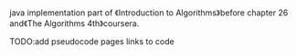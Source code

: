 java implementation part of 《Introduction to Algorithms》before chapter 26 and《The Algorithms 4th》coursera.

TODO:add pseudocode pages links to code 